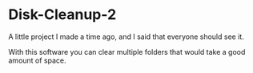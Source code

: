 # Disk-Cleanup-2
A little project I made a time ago, and I said that everyone should see it.

With this software you can clear multiple folders that would take a good amount of space.
